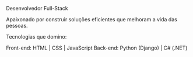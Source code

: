 Desenvolvedor Full-Stack

Apaixonado por construir soluções eficientes que melhoram a vida das pessoas.

Tecnologias que domino:

Front-end: HTML | CSS | JavaScript
Back-end: Python (Django) | C# (.NET)
